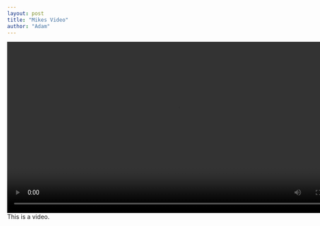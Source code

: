 ```yaml
---
layout: post
title: "Mikes Video"
author: "Adam"
---
```


<video width="800" playsinline autoplay>
  <source src="../assets/intro7.mp4" type="video/mp4">
</video>
This is a video.
<br>


